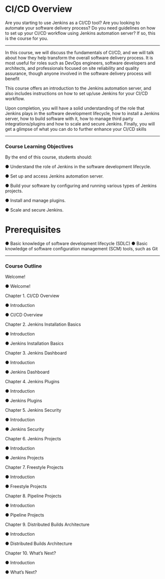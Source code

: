 # CI/CD Overview

Are you starting to use Jenkins as a CI/CD tool? Are you looking to automate your
software delivery process? Do you need guidelines on how to set up your CI/CD workflow using
Jenkins automation server? If so, this is the course for you.

---

In this course, we will discuss the fundamentals of CI/CD, and we will talk about how they help
transform the overall software delivery process. It is most useful for roles such as DevOps
engineers, software developers and architects, and professionals focused on site reliability and
quality assurance, though anyone involved in the software delivery process will benefit

This course offers an introduction to the Jenkins automation server, and also includes
instructions on how to set up/use Jenkins for your CI/CD workflow.

Upon completion, you will have a solid understanding of the role that Jenkins plays in the
software development lifecycle, how to install a Jenkins server, how to build software with it,
how to manage third party integrations/plugins and how to scale and secure Jenkins. Finally,
you will get a glimpse of what you can do to further enhance your CI/CD skills

---

### Course Learning Objectives

By the end of this course, students should:

● Understand the role of Jenkins in the software development lifecycle.

● Set up and access Jenkins automation server.

● Build your software by configuring and running various types of Jenkins projects.

● Install and manage plugins.

● Scale and secure Jenkins.

 
# Prerequisites
● Basic knowledge of software development lifecycle (SDLC)
● Basic knowledge of software configuration management (SCM) tools, such as Git

---

### Course Outline
Welcome!

● Welcome!

Chapter 1. CI/CD Overview

● Introduction

● CI/CD Overview


Chapter 2. Jenkins Installation Basics

● Introduction

● Jenkins Installation Basics

Chapter 3. Jenkins Dashboard

● Introduction

● Jenkins Dashboard


Chapter 4. Jenkins Plugins

● Introduction

● Jenkins Plugins

Chapter 5. Jenkins Security

● Introduction

● Jenkins Security

Chapter 6. Jenkins Projects

● Introduction

● Jenkins Projects

Chapter 7. Freestyle Projects

● Introduction

● Freestyle Projects

Chapter 8. Pipeline Projects

● Introduction

● Pipeline Projects

Chapter 9. Distributed Builds Architecture

● Introduction

● Distributed Builds Architecture

Chapter 10. What’s Next?

● Introduction

● What’s Next?



